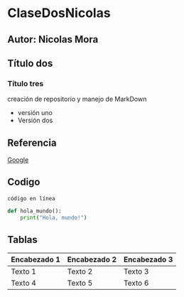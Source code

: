 # ClaseDosNicolas
## Autor: Nicolas Mora
## Título dos 
### Título tres
creación de repositorio y manejo de MarkDown 
- versión uno
- Versión dos 

## Referencia
[Google](https://www.google.com)
## Codigo
`código en línea`

```python
def hola_mundo():
    print("Hola, mundo!")
```

## Tablas
| Encabezado 1 | Encabezado 2 | Encabezado 3 |
|--------------|--------------|--------------|
| Texto 1      | Texto 2      | Texto 3      |
| Texto 4      | Texto 5      | Texto 6      |
